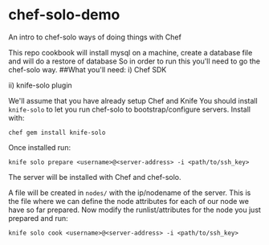 # chef-solo-demo
An intro to chef-solo ways of doing things with Chef


This repo cookbook will install mysql on a machine, create a database file and will do a restore of database
So in order to run this you'll need to go the chef-solo way.
##What you'll need:
  i) Chef SDK
  
  ii) knife-solo plugin

We'll assume that you have already setup Chef and Knife
You should install `knife-solo` to let you run chef-solo to bootstrap/configure servers.
Install with:

`chef gem install knife-solo`

Once installed run:

`knife solo prepare <username>@<server-address> -i <path/to/ssh_key>`

The server will be installed with Chef and chef-solo.

A file will be created in `nodes/` with the ip/nodename of the server. This is the file where we can define the node attributes for each of our node we have so far prepared.
Now modify the runlist/attributes for the node you just prepared and run:

`knife solo cook <username>@<server-address> -i <path/to/ssh_key>`
